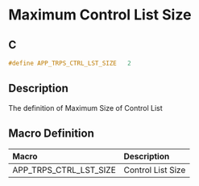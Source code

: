 # Maximum Control List Size

## C

```c
#define APP_TRPS_CTRL_LST_SIZE   2
```

## Description

The definition of Maximum Size of Control List 

## Macro Definition

|Macro|Description|
|:---|:---|
|APP_TRPS_CTRL_LST_SIZE|Control List Size|
